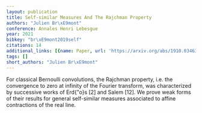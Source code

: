 ```yaml
---
layout: publication
title: Self-similar Measures And The Rajchman Property
authors: "Julien Br\xE9mont"
conference: Annales Henri Lebesgue
year: 2021
bibkey: "br\xE9mont2019self"
citations: 14
additional_links: [{name: Paper, url: 'https://arxiv.org/abs/1910.03463'}]
tags: []
short_authors: "Julien Br\xE9mont"
---
```

For classical Bernoulli convolutions, the Rajchman property, i.e. the
convergence to zero at infinity of the Fourier transform, was characterized by
successive works of Erd\{\"o\}s [2] and Salem [12]. We prove weak forms of their
results for general self-similar measures associated to affine contractions of
the real line.